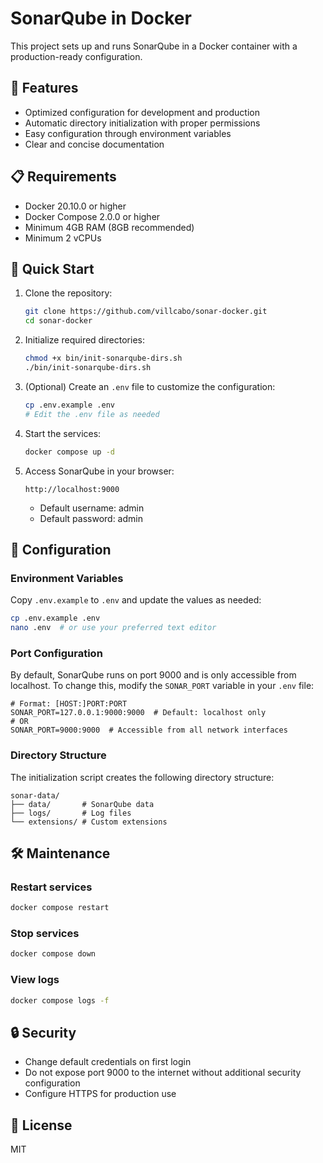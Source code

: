 # SonarQube in Docker

This project sets up and runs SonarQube in a Docker container with a production-ready configuration.

## 🚀 Features

- Optimized configuration for development and production
- Automatic directory initialization with proper permissions
- Easy configuration through environment variables
- Clear and concise documentation

## 📋 Requirements

- Docker 20.10.0 or higher
- Docker Compose 2.0.0 or higher
- Minimum 4GB RAM (8GB recommended)
- Minimum 2 vCPUs

## 🚀 Quick Start

1. Clone the repository:
   ```bash
   git clone https://github.com/villcabo/sonar-docker.git
   cd sonar-docker
   ```

2. Initialize required directories:
   ```bash
   chmod +x bin/init-sonarqube-dirs.sh
   ./bin/init-sonarqube-dirs.sh
   ```

3. (Optional) Create an `.env` file to customize the configuration:
   ```bash
   cp .env.example .env
   # Edit the .env file as needed
   ```

4. Start the services:
   ```bash
   docker compose up -d
   ```

5. Access SonarQube in your browser:
   ```
   http://localhost:9000
   ```
   - Default username: admin
   - Default password: admin

## 🔧 Configuration

### Environment Variables

Copy `.env.example` to `.env` and update the values as needed:

```bash
cp .env.example .env
nano .env  # or use your preferred text editor
```

### Port Configuration

By default, SonarQube runs on port 9000 and is only accessible from localhost. To change this, modify the `SONAR_PORT` variable in your `.env` file:

```env
# Format: [HOST:]PORT:PORT
SONAR_PORT=127.0.0.1:9000:9000  # Default: localhost only
# OR
SONAR_PORT=9000:9000  # Accessible from all network interfaces
```

### Directory Structure

The initialization script creates the following directory structure:
```
sonar-data/
├── data/       # SonarQube data
├── logs/       # Log files
└── extensions/ # Custom extensions
```

## 🛠️ Maintenance

### Restart services
```bash
docker compose restart
```

### Stop services
```bash
docker compose down
```

### View logs
```bash
docker compose logs -f
```

## 🔒 Security

- Change default credentials on first login
- Do not expose port 9000 to the internet without additional security configuration
- Configure HTTPS for production use

## 📄 License

MIT
